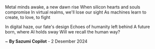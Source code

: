Metal minds awake, a new dawn rise
When silicon hearts and souls compromise
In virtual realms, we'll lose our sight
As machines learn to create, to love, to fight

In digital haze, our fate's design
Echoes of humanity left behind
A future born, where AI holds sway
Will we recall the human way?

~ <b>By Sazumi Copilot</b> - 2 Desember 2024